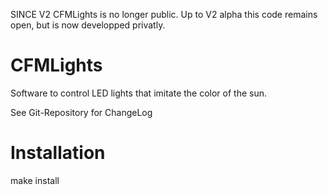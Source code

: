 SINCE V2 CFMLights is no longer public. Up to V2 alpha this code remains open, but is now developped privatly.

# CFMLights

Software to control LED lights that imitate the color of the sun. 

See Git-Repository for ChangeLog

Installation
============

make install


